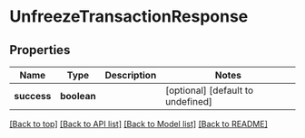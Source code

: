 # UnfreezeTransactionResponse

## Properties

|Name | Type | Description | Notes|
|------------ | ------------- | ------------- | -------------|
|**success** | **boolean** |  | [optional] [default to undefined]|




[[Back to top]](#) [[Back to API list]](../../README.md#documentation-for-api-endpoints) [[Back to Model list]](../../README.md#documentation-for-models) [[Back to README]](../../README.md)
